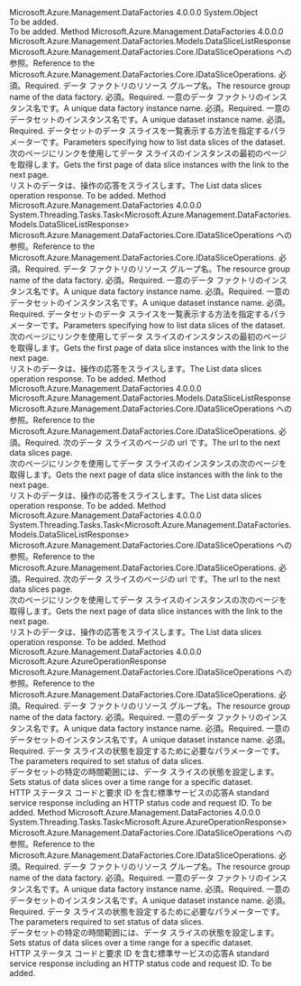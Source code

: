 <Type Name="DataSliceOperationsExtensions" FullName="Microsoft.Azure.Management.DataFactories.Core.DataSliceOperationsExtensions">
  <TypeSignature Language="C#" Value="public static class DataSliceOperationsExtensions" />
  <TypeSignature Language="ILAsm" Value=".class public auto ansi abstract sealed beforefieldinit DataSliceOperationsExtensions extends System.Object" />
  <TypeSignature Language="DocId" Value="T:Microsoft.Azure.Management.DataFactories.Core.DataSliceOperationsExtensions" />
  <TypeSignature Language="VB.NET" Value="Public Module DataSliceOperationsExtensions" />
  <TypeSignature Language="F#" Value="type DataSliceOperationsExtensions = class" />
  <AssemblyInfo>
    <AssemblyName>Microsoft.Azure.Management.DataFactories</AssemblyName>
    <AssemblyVersion>4.0.0.0</AssemblyVersion>
  </AssemblyInfo>
  <Base>
    <BaseTypeName>System.Object</BaseTypeName>
  </Base>
  <Interfaces />
  <Docs>
    <summary>To be added.</summary>
    <remarks>To be added.</remarks>
  </Docs>
  <Members>
    <Member MemberName="List">
      <MemberSignature Language="C#" Value="public static Microsoft.Azure.Management.DataFactories.Models.DataSliceListResponse List (this Microsoft.Azure.Management.DataFactories.Core.IDataSliceOperations operations, string resourceGroupName, string dataFactoryName, string datasetName, Microsoft.Azure.Management.DataFactories.Models.DataSliceListParameters parameters);" />
      <MemberSignature Language="ILAsm" Value=".method public static hidebysig class Microsoft.Azure.Management.DataFactories.Models.DataSliceListResponse List(class Microsoft.Azure.Management.DataFactories.Core.IDataSliceOperations operations, string resourceGroupName, string dataFactoryName, string datasetName, class Microsoft.Azure.Management.DataFactories.Models.DataSliceListParameters parameters) cil managed" />
      <MemberSignature Language="DocId" Value="M:Microsoft.Azure.Management.DataFactories.Core.DataSliceOperationsExtensions.List(Microsoft.Azure.Management.DataFactories.Core.IDataSliceOperations,System.String,System.String,System.String,Microsoft.Azure.Management.DataFactories.Models.DataSliceListParameters)" />
      <MemberSignature Language="VB.NET" Value="&lt;Extension()&gt;&#xA;Public Function List (operations As IDataSliceOperations, resourceGroupName As String, dataFactoryName As String, datasetName As String, parameters As DataSliceListParameters) As DataSliceListResponse" />
      <MemberSignature Language="F#" Value="static member List : Microsoft.Azure.Management.DataFactories.Core.IDataSliceOperations * string * string * string * Microsoft.Azure.Management.DataFactories.Models.DataSliceListParameters -&gt; Microsoft.Azure.Management.DataFactories.Models.DataSliceListResponse" Usage="Microsoft.Azure.Management.DataFactories.Core.DataSliceOperationsExtensions.List (operations, resourceGroupName, dataFactoryName, datasetName, parameters)" />
      <MemberType>Method</MemberType>
      <AssemblyInfo>
        <AssemblyName>Microsoft.Azure.Management.DataFactories</AssemblyName>
        <AssemblyVersion>4.0.0.0</AssemblyVersion>
      </AssemblyInfo>
      <ReturnValue>
        <ReturnType>Microsoft.Azure.Management.DataFactories.Models.DataSliceListResponse</ReturnType>
      </ReturnValue>
      <Parameters>
        <Parameter Name="operations" Type="Microsoft.Azure.Management.DataFactories.Core.IDataSliceOperations" RefType="this" />
        <Parameter Name="resourceGroupName" Type="System.String" />
        <Parameter Name="dataFactoryName" Type="System.String" />
        <Parameter Name="datasetName" Type="System.String" />
        <Parameter Name="parameters" Type="Microsoft.Azure.Management.DataFactories.Models.DataSliceListParameters" />
      </Parameters>
      <Docs>
        <param name="operations">
            <span data-ttu-id="7f705-101">Microsoft.Azure.Management.DataFactories.Core.IDataSliceOperations への参照。</span><span class="sxs-lookup"><span data-stu-id="7f705-101">Reference to the Microsoft.Azure.Management.DataFactories.Core.IDataSliceOperations.</span></span>
            </param>
        <param name="resourceGroupName">
            <span data-ttu-id="7f705-102">必須。</span><span class="sxs-lookup"><span data-stu-id="7f705-102">Required.</span></span> <span data-ttu-id="7f705-103">データ ファクトリのリソース グループ名。</span><span class="sxs-lookup"><span data-stu-id="7f705-103">The resource group name of the data factory.</span></span>
            </param>
        <param name="dataFactoryName">
            <span data-ttu-id="7f705-104">必須。</span><span class="sxs-lookup"><span data-stu-id="7f705-104">Required.</span></span> <span data-ttu-id="7f705-105">一意のデータ ファクトリのインスタンス名です。</span><span class="sxs-lookup"><span data-stu-id="7f705-105">A unique data factory instance name.</span></span>
            </param>
        <param name="datasetName">
            <span data-ttu-id="7f705-106">必須。</span><span class="sxs-lookup"><span data-stu-id="7f705-106">Required.</span></span> <span data-ttu-id="7f705-107">一意のデータセットのインスタンス名です。</span><span class="sxs-lookup"><span data-stu-id="7f705-107">A unique dataset instance name.</span></span>
            </param>
        <param name="parameters">
            <span data-ttu-id="7f705-108">必須。</span><span class="sxs-lookup"><span data-stu-id="7f705-108">Required.</span></span> <span data-ttu-id="7f705-109">データセットのデータ スライスを一覧表示する方法を指定するパラメーターです。</span><span class="sxs-lookup"><span data-stu-id="7f705-109">Parameters specifying how to list data slices of the dataset.</span></span>
            </param>
        <summary>
            <span data-ttu-id="7f705-110">次のページにリンクを使用してデータ スライスのインスタンスの最初のページを取得します。</span><span class="sxs-lookup"><span data-stu-id="7f705-110">Gets the first page of data slice instances with the link to the next page.</span></span>
            </summary>
        <returns>
            <span data-ttu-id="7f705-111">リストのデータは、操作の応答をスライスします。</span><span class="sxs-lookup"><span data-stu-id="7f705-111">The List data slices operation response.</span></span>
            </returns>
        <remarks>To be added.</remarks>
      </Docs>
    </Member>
    <Member MemberName="ListAsync">
      <MemberSignature Language="C#" Value="public static System.Threading.Tasks.Task&lt;Microsoft.Azure.Management.DataFactories.Models.DataSliceListResponse&gt; ListAsync (this Microsoft.Azure.Management.DataFactories.Core.IDataSliceOperations operations, string resourceGroupName, string dataFactoryName, string datasetName, Microsoft.Azure.Management.DataFactories.Models.DataSliceListParameters parameters);" />
      <MemberSignature Language="ILAsm" Value=".method public static hidebysig class System.Threading.Tasks.Task`1&lt;class Microsoft.Azure.Management.DataFactories.Models.DataSliceListResponse&gt; ListAsync(class Microsoft.Azure.Management.DataFactories.Core.IDataSliceOperations operations, string resourceGroupName, string dataFactoryName, string datasetName, class Microsoft.Azure.Management.DataFactories.Models.DataSliceListParameters parameters) cil managed" />
      <MemberSignature Language="DocId" Value="M:Microsoft.Azure.Management.DataFactories.Core.DataSliceOperationsExtensions.ListAsync(Microsoft.Azure.Management.DataFactories.Core.IDataSliceOperations,System.String,System.String,System.String,Microsoft.Azure.Management.DataFactories.Models.DataSliceListParameters)" />
      <MemberSignature Language="VB.NET" Value="&lt;Extension()&gt;&#xA;Public Function ListAsync (operations As IDataSliceOperations, resourceGroupName As String, dataFactoryName As String, datasetName As String, parameters As DataSliceListParameters) As Task(Of DataSliceListResponse)" />
      <MemberSignature Language="F#" Value="static member ListAsync : Microsoft.Azure.Management.DataFactories.Core.IDataSliceOperations * string * string * string * Microsoft.Azure.Management.DataFactories.Models.DataSliceListParameters -&gt; System.Threading.Tasks.Task&lt;Microsoft.Azure.Management.DataFactories.Models.DataSliceListResponse&gt;" Usage="Microsoft.Azure.Management.DataFactories.Core.DataSliceOperationsExtensions.ListAsync (operations, resourceGroupName, dataFactoryName, datasetName, parameters)" />
      <MemberType>Method</MemberType>
      <AssemblyInfo>
        <AssemblyName>Microsoft.Azure.Management.DataFactories</AssemblyName>
        <AssemblyVersion>4.0.0.0</AssemblyVersion>
      </AssemblyInfo>
      <ReturnValue>
        <ReturnType>System.Threading.Tasks.Task&lt;Microsoft.Azure.Management.DataFactories.Models.DataSliceListResponse&gt;</ReturnType>
      </ReturnValue>
      <Parameters>
        <Parameter Name="operations" Type="Microsoft.Azure.Management.DataFactories.Core.IDataSliceOperations" RefType="this" />
        <Parameter Name="resourceGroupName" Type="System.String" />
        <Parameter Name="dataFactoryName" Type="System.String" />
        <Parameter Name="datasetName" Type="System.String" />
        <Parameter Name="parameters" Type="Microsoft.Azure.Management.DataFactories.Models.DataSliceListParameters" />
      </Parameters>
      <Docs>
        <param name="operations">
            <span data-ttu-id="7f705-112">Microsoft.Azure.Management.DataFactories.Core.IDataSliceOperations への参照。</span><span class="sxs-lookup"><span data-stu-id="7f705-112">Reference to the Microsoft.Azure.Management.DataFactories.Core.IDataSliceOperations.</span></span>
            </param>
        <param name="resourceGroupName">
            <span data-ttu-id="7f705-113">必須。</span><span class="sxs-lookup"><span data-stu-id="7f705-113">Required.</span></span> <span data-ttu-id="7f705-114">データ ファクトリのリソース グループ名。</span><span class="sxs-lookup"><span data-stu-id="7f705-114">The resource group name of the data factory.</span></span>
            </param>
        <param name="dataFactoryName">
            <span data-ttu-id="7f705-115">必須。</span><span class="sxs-lookup"><span data-stu-id="7f705-115">Required.</span></span> <span data-ttu-id="7f705-116">一意のデータ ファクトリのインスタンス名です。</span><span class="sxs-lookup"><span data-stu-id="7f705-116">A unique data factory instance name.</span></span>
            </param>
        <param name="datasetName">
            <span data-ttu-id="7f705-117">必須。</span><span class="sxs-lookup"><span data-stu-id="7f705-117">Required.</span></span> <span data-ttu-id="7f705-118">一意のデータセットのインスタンス名です。</span><span class="sxs-lookup"><span data-stu-id="7f705-118">A unique dataset instance name.</span></span>
            </param>
        <param name="parameters">
            <span data-ttu-id="7f705-119">必須。</span><span class="sxs-lookup"><span data-stu-id="7f705-119">Required.</span></span> <span data-ttu-id="7f705-120">データセットのデータ スライスを一覧表示する方法を指定するパラメーターです。</span><span class="sxs-lookup"><span data-stu-id="7f705-120">Parameters specifying how to list data slices of the dataset.</span></span>
            </param>
        <summary>
            <span data-ttu-id="7f705-121">次のページにリンクを使用してデータ スライスのインスタンスの最初のページを取得します。</span><span class="sxs-lookup"><span data-stu-id="7f705-121">Gets the first page of data slice instances with the link to the next page.</span></span>
            </summary>
        <returns>
            <span data-ttu-id="7f705-122">リストのデータは、操作の応答をスライスします。</span><span class="sxs-lookup"><span data-stu-id="7f705-122">The List data slices operation response.</span></span>
            </returns>
        <remarks>To be added.</remarks>
      </Docs>
    </Member>
    <Member MemberName="ListNext">
      <MemberSignature Language="C#" Value="public static Microsoft.Azure.Management.DataFactories.Models.DataSliceListResponse ListNext (this Microsoft.Azure.Management.DataFactories.Core.IDataSliceOperations operations, string nextLink);" />
      <MemberSignature Language="ILAsm" Value=".method public static hidebysig class Microsoft.Azure.Management.DataFactories.Models.DataSliceListResponse ListNext(class Microsoft.Azure.Management.DataFactories.Core.IDataSliceOperations operations, string nextLink) cil managed" />
      <MemberSignature Language="DocId" Value="M:Microsoft.Azure.Management.DataFactories.Core.DataSliceOperationsExtensions.ListNext(Microsoft.Azure.Management.DataFactories.Core.IDataSliceOperations,System.String)" />
      <MemberSignature Language="VB.NET" Value="&lt;Extension()&gt;&#xA;Public Function ListNext (operations As IDataSliceOperations, nextLink As String) As DataSliceListResponse" />
      <MemberSignature Language="F#" Value="static member ListNext : Microsoft.Azure.Management.DataFactories.Core.IDataSliceOperations * string -&gt; Microsoft.Azure.Management.DataFactories.Models.DataSliceListResponse" Usage="Microsoft.Azure.Management.DataFactories.Core.DataSliceOperationsExtensions.ListNext (operations, nextLink)" />
      <MemberType>Method</MemberType>
      <AssemblyInfo>
        <AssemblyName>Microsoft.Azure.Management.DataFactories</AssemblyName>
        <AssemblyVersion>4.0.0.0</AssemblyVersion>
      </AssemblyInfo>
      <ReturnValue>
        <ReturnType>Microsoft.Azure.Management.DataFactories.Models.DataSliceListResponse</ReturnType>
      </ReturnValue>
      <Parameters>
        <Parameter Name="operations" Type="Microsoft.Azure.Management.DataFactories.Core.IDataSliceOperations" RefType="this" />
        <Parameter Name="nextLink" Type="System.String" />
      </Parameters>
      <Docs>
        <param name="operations">
            <span data-ttu-id="7f705-123">Microsoft.Azure.Management.DataFactories.Core.IDataSliceOperations への参照。</span><span class="sxs-lookup"><span data-stu-id="7f705-123">Reference to the Microsoft.Azure.Management.DataFactories.Core.IDataSliceOperations.</span></span>
            </param>
        <param name="nextLink">
            <span data-ttu-id="7f705-124">必須。</span><span class="sxs-lookup"><span data-stu-id="7f705-124">Required.</span></span> <span data-ttu-id="7f705-125">次のデータ スライスのページの url です。</span><span class="sxs-lookup"><span data-stu-id="7f705-125">The url to the next data slices page.</span></span>
            </param>
        <summary>
            <span data-ttu-id="7f705-126">次のページにリンクを使用してデータ スライスのインスタンスの次のページを取得します。</span><span class="sxs-lookup"><span data-stu-id="7f705-126">Gets the next page of data slice instances with the link to the next page.</span></span>
            </summary>
        <returns>
            <span data-ttu-id="7f705-127">リストのデータは、操作の応答をスライスします。</span><span class="sxs-lookup"><span data-stu-id="7f705-127">The List data slices operation response.</span></span>
            </returns>
        <remarks>To be added.</remarks>
      </Docs>
    </Member>
    <Member MemberName="ListNextAsync">
      <MemberSignature Language="C#" Value="public static System.Threading.Tasks.Task&lt;Microsoft.Azure.Management.DataFactories.Models.DataSliceListResponse&gt; ListNextAsync (this Microsoft.Azure.Management.DataFactories.Core.IDataSliceOperations operations, string nextLink);" />
      <MemberSignature Language="ILAsm" Value=".method public static hidebysig class System.Threading.Tasks.Task`1&lt;class Microsoft.Azure.Management.DataFactories.Models.DataSliceListResponse&gt; ListNextAsync(class Microsoft.Azure.Management.DataFactories.Core.IDataSliceOperations operations, string nextLink) cil managed" />
      <MemberSignature Language="DocId" Value="M:Microsoft.Azure.Management.DataFactories.Core.DataSliceOperationsExtensions.ListNextAsync(Microsoft.Azure.Management.DataFactories.Core.IDataSliceOperations,System.String)" />
      <MemberSignature Language="VB.NET" Value="&lt;Extension()&gt;&#xA;Public Function ListNextAsync (operations As IDataSliceOperations, nextLink As String) As Task(Of DataSliceListResponse)" />
      <MemberSignature Language="F#" Value="static member ListNextAsync : Microsoft.Azure.Management.DataFactories.Core.IDataSliceOperations * string -&gt; System.Threading.Tasks.Task&lt;Microsoft.Azure.Management.DataFactories.Models.DataSliceListResponse&gt;" Usage="Microsoft.Azure.Management.DataFactories.Core.DataSliceOperationsExtensions.ListNextAsync (operations, nextLink)" />
      <MemberType>Method</MemberType>
      <AssemblyInfo>
        <AssemblyName>Microsoft.Azure.Management.DataFactories</AssemblyName>
        <AssemblyVersion>4.0.0.0</AssemblyVersion>
      </AssemblyInfo>
      <ReturnValue>
        <ReturnType>System.Threading.Tasks.Task&lt;Microsoft.Azure.Management.DataFactories.Models.DataSliceListResponse&gt;</ReturnType>
      </ReturnValue>
      <Parameters>
        <Parameter Name="operations" Type="Microsoft.Azure.Management.DataFactories.Core.IDataSliceOperations" RefType="this" />
        <Parameter Name="nextLink" Type="System.String" />
      </Parameters>
      <Docs>
        <param name="operations">
            <span data-ttu-id="7f705-128">Microsoft.Azure.Management.DataFactories.Core.IDataSliceOperations への参照。</span><span class="sxs-lookup"><span data-stu-id="7f705-128">Reference to the Microsoft.Azure.Management.DataFactories.Core.IDataSliceOperations.</span></span>
            </param>
        <param name="nextLink">
            <span data-ttu-id="7f705-129">必須。</span><span class="sxs-lookup"><span data-stu-id="7f705-129">Required.</span></span> <span data-ttu-id="7f705-130">次のデータ スライスのページの url です。</span><span class="sxs-lookup"><span data-stu-id="7f705-130">The url to the next data slices page.</span></span>
            </param>
        <summary>
            <span data-ttu-id="7f705-131">次のページにリンクを使用してデータ スライスのインスタンスの次のページを取得します。</span><span class="sxs-lookup"><span data-stu-id="7f705-131">Gets the next page of data slice instances with the link to the next page.</span></span>
            </summary>
        <returns>
            <span data-ttu-id="7f705-132">リストのデータは、操作の応答をスライスします。</span><span class="sxs-lookup"><span data-stu-id="7f705-132">The List data slices operation response.</span></span>
            </returns>
        <remarks>To be added.</remarks>
      </Docs>
    </Member>
    <Member MemberName="SetStatus">
      <MemberSignature Language="C#" Value="public static Microsoft.Azure.AzureOperationResponse SetStatus (this Microsoft.Azure.Management.DataFactories.Core.IDataSliceOperations operations, string resourceGroupName, string dataFactoryName, string datasetName, Microsoft.Azure.Management.DataFactories.Models.DataSliceSetStatusParameters parameters);" />
      <MemberSignature Language="ILAsm" Value=".method public static hidebysig class Microsoft.Azure.AzureOperationResponse SetStatus(class Microsoft.Azure.Management.DataFactories.Core.IDataSliceOperations operations, string resourceGroupName, string dataFactoryName, string datasetName, class Microsoft.Azure.Management.DataFactories.Models.DataSliceSetStatusParameters parameters) cil managed" />
      <MemberSignature Language="DocId" Value="M:Microsoft.Azure.Management.DataFactories.Core.DataSliceOperationsExtensions.SetStatus(Microsoft.Azure.Management.DataFactories.Core.IDataSliceOperations,System.String,System.String,System.String,Microsoft.Azure.Management.DataFactories.Models.DataSliceSetStatusParameters)" />
      <MemberSignature Language="VB.NET" Value="&lt;Extension()&gt;&#xA;Public Function SetStatus (operations As IDataSliceOperations, resourceGroupName As String, dataFactoryName As String, datasetName As String, parameters As DataSliceSetStatusParameters) As AzureOperationResponse" />
      <MemberSignature Language="F#" Value="static member SetStatus : Microsoft.Azure.Management.DataFactories.Core.IDataSliceOperations * string * string * string * Microsoft.Azure.Management.DataFactories.Models.DataSliceSetStatusParameters -&gt; Microsoft.Azure.AzureOperationResponse" Usage="Microsoft.Azure.Management.DataFactories.Core.DataSliceOperationsExtensions.SetStatus (operations, resourceGroupName, dataFactoryName, datasetName, parameters)" />
      <MemberType>Method</MemberType>
      <AssemblyInfo>
        <AssemblyName>Microsoft.Azure.Management.DataFactories</AssemblyName>
        <AssemblyVersion>4.0.0.0</AssemblyVersion>
      </AssemblyInfo>
      <ReturnValue>
        <ReturnType>Microsoft.Azure.AzureOperationResponse</ReturnType>
      </ReturnValue>
      <Parameters>
        <Parameter Name="operations" Type="Microsoft.Azure.Management.DataFactories.Core.IDataSliceOperations" RefType="this" />
        <Parameter Name="resourceGroupName" Type="System.String" />
        <Parameter Name="dataFactoryName" Type="System.String" />
        <Parameter Name="datasetName" Type="System.String" />
        <Parameter Name="parameters" Type="Microsoft.Azure.Management.DataFactories.Models.DataSliceSetStatusParameters" />
      </Parameters>
      <Docs>
        <param name="operations">
            <span data-ttu-id="7f705-133">Microsoft.Azure.Management.DataFactories.Core.IDataSliceOperations への参照。</span><span class="sxs-lookup"><span data-stu-id="7f705-133">Reference to the Microsoft.Azure.Management.DataFactories.Core.IDataSliceOperations.</span></span>
            </param>
        <param name="resourceGroupName">
            <span data-ttu-id="7f705-134">必須。</span><span class="sxs-lookup"><span data-stu-id="7f705-134">Required.</span></span> <span data-ttu-id="7f705-135">データ ファクトリのリソース グループ名。</span><span class="sxs-lookup"><span data-stu-id="7f705-135">The resource group name of the data factory.</span></span>
            </param>
        <param name="dataFactoryName">
            <span data-ttu-id="7f705-136">必須。</span><span class="sxs-lookup"><span data-stu-id="7f705-136">Required.</span></span> <span data-ttu-id="7f705-137">一意のデータ ファクトリのインスタンス名です。</span><span class="sxs-lookup"><span data-stu-id="7f705-137">A unique data factory instance name.</span></span>
            </param>
        <param name="datasetName">
            <span data-ttu-id="7f705-138">必須。</span><span class="sxs-lookup"><span data-stu-id="7f705-138">Required.</span></span> <span data-ttu-id="7f705-139">一意のデータセットのインスタンス名です。</span><span class="sxs-lookup"><span data-stu-id="7f705-139">A unique dataset instance name.</span></span>
            </param>
        <param name="parameters">
            <span data-ttu-id="7f705-140">必須。</span><span class="sxs-lookup"><span data-stu-id="7f705-140">Required.</span></span> <span data-ttu-id="7f705-141">データ スライスの状態を設定するために必要なパラメーターです。</span><span class="sxs-lookup"><span data-stu-id="7f705-141">The parameters required to set status of data slices.</span></span>
            </param>
        <summary>
            <span data-ttu-id="7f705-142">データセットの特定の時間範囲には、データ スライスの状態を設定します。</span><span class="sxs-lookup"><span data-stu-id="7f705-142">Sets status of data slices over a time range for a specific dataset.</span></span>
            </summary>
        <returns>
            <span data-ttu-id="7f705-143">HTTP ステータス コードと要求 ID を含む標準サービスの応答</span><span class="sxs-lookup"><span data-stu-id="7f705-143">A standard service response including an HTTP status code and request ID.</span></span>
            </returns>
        <remarks>To be added.</remarks>
      </Docs>
    </Member>
    <Member MemberName="SetStatusAsync">
      <MemberSignature Language="C#" Value="public static System.Threading.Tasks.Task&lt;Microsoft.Azure.AzureOperationResponse&gt; SetStatusAsync (this Microsoft.Azure.Management.DataFactories.Core.IDataSliceOperations operations, string resourceGroupName, string dataFactoryName, string datasetName, Microsoft.Azure.Management.DataFactories.Models.DataSliceSetStatusParameters parameters);" />
      <MemberSignature Language="ILAsm" Value=".method public static hidebysig class System.Threading.Tasks.Task`1&lt;class Microsoft.Azure.AzureOperationResponse&gt; SetStatusAsync(class Microsoft.Azure.Management.DataFactories.Core.IDataSliceOperations operations, string resourceGroupName, string dataFactoryName, string datasetName, class Microsoft.Azure.Management.DataFactories.Models.DataSliceSetStatusParameters parameters) cil managed" />
      <MemberSignature Language="DocId" Value="M:Microsoft.Azure.Management.DataFactories.Core.DataSliceOperationsExtensions.SetStatusAsync(Microsoft.Azure.Management.DataFactories.Core.IDataSliceOperations,System.String,System.String,System.String,Microsoft.Azure.Management.DataFactories.Models.DataSliceSetStatusParameters)" />
      <MemberSignature Language="VB.NET" Value="&lt;Extension()&gt;&#xA;Public Function SetStatusAsync (operations As IDataSliceOperations, resourceGroupName As String, dataFactoryName As String, datasetName As String, parameters As DataSliceSetStatusParameters) As Task(Of AzureOperationResponse)" />
      <MemberSignature Language="F#" Value="static member SetStatusAsync : Microsoft.Azure.Management.DataFactories.Core.IDataSliceOperations * string * string * string * Microsoft.Azure.Management.DataFactories.Models.DataSliceSetStatusParameters -&gt; System.Threading.Tasks.Task&lt;Microsoft.Azure.AzureOperationResponse&gt;" Usage="Microsoft.Azure.Management.DataFactories.Core.DataSliceOperationsExtensions.SetStatusAsync (operations, resourceGroupName, dataFactoryName, datasetName, parameters)" />
      <MemberType>Method</MemberType>
      <AssemblyInfo>
        <AssemblyName>Microsoft.Azure.Management.DataFactories</AssemblyName>
        <AssemblyVersion>4.0.0.0</AssemblyVersion>
      </AssemblyInfo>
      <ReturnValue>
        <ReturnType>System.Threading.Tasks.Task&lt;Microsoft.Azure.AzureOperationResponse&gt;</ReturnType>
      </ReturnValue>
      <Parameters>
        <Parameter Name="operations" Type="Microsoft.Azure.Management.DataFactories.Core.IDataSliceOperations" RefType="this" />
        <Parameter Name="resourceGroupName" Type="System.String" />
        <Parameter Name="dataFactoryName" Type="System.String" />
        <Parameter Name="datasetName" Type="System.String" />
        <Parameter Name="parameters" Type="Microsoft.Azure.Management.DataFactories.Models.DataSliceSetStatusParameters" />
      </Parameters>
      <Docs>
        <param name="operations">
            <span data-ttu-id="7f705-144">Microsoft.Azure.Management.DataFactories.Core.IDataSliceOperations への参照。</span><span class="sxs-lookup"><span data-stu-id="7f705-144">Reference to the Microsoft.Azure.Management.DataFactories.Core.IDataSliceOperations.</span></span>
            </param>
        <param name="resourceGroupName">
            <span data-ttu-id="7f705-145">必須。</span><span class="sxs-lookup"><span data-stu-id="7f705-145">Required.</span></span> <span data-ttu-id="7f705-146">データ ファクトリのリソース グループ名。</span><span class="sxs-lookup"><span data-stu-id="7f705-146">The resource group name of the data factory.</span></span>
            </param>
        <param name="dataFactoryName">
            <span data-ttu-id="7f705-147">必須。</span><span class="sxs-lookup"><span data-stu-id="7f705-147">Required.</span></span> <span data-ttu-id="7f705-148">一意のデータ ファクトリのインスタンス名です。</span><span class="sxs-lookup"><span data-stu-id="7f705-148">A unique data factory instance name.</span></span>
            </param>
        <param name="datasetName">
            <span data-ttu-id="7f705-149">必須。</span><span class="sxs-lookup"><span data-stu-id="7f705-149">Required.</span></span> <span data-ttu-id="7f705-150">一意のデータセットのインスタンス名です。</span><span class="sxs-lookup"><span data-stu-id="7f705-150">A unique dataset instance name.</span></span>
            </param>
        <param name="parameters">
            <span data-ttu-id="7f705-151">必須。</span><span class="sxs-lookup"><span data-stu-id="7f705-151">Required.</span></span> <span data-ttu-id="7f705-152">データ スライスの状態を設定するために必要なパラメーターです。</span><span class="sxs-lookup"><span data-stu-id="7f705-152">The parameters required to set status of data slices.</span></span>
            </param>
        <summary>
            <span data-ttu-id="7f705-153">データセットの特定の時間範囲には、データ スライスの状態を設定します。</span><span class="sxs-lookup"><span data-stu-id="7f705-153">Sets status of data slices over a time range for a specific dataset.</span></span>
            </summary>
        <returns>
            <span data-ttu-id="7f705-154">HTTP ステータス コードと要求 ID を含む標準サービスの応答</span><span class="sxs-lookup"><span data-stu-id="7f705-154">A standard service response including an HTTP status code and request ID.</span></span>
            </returns>
        <remarks>To be added.</remarks>
      </Docs>
    </Member>
  </Members>
</Type>